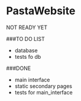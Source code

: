 # PastaWebsite
NOT READY YET

###TO DO LIST
- database
- tests fo db

###DONE
- main interface
- static secondary pages
- tests for main_interface

